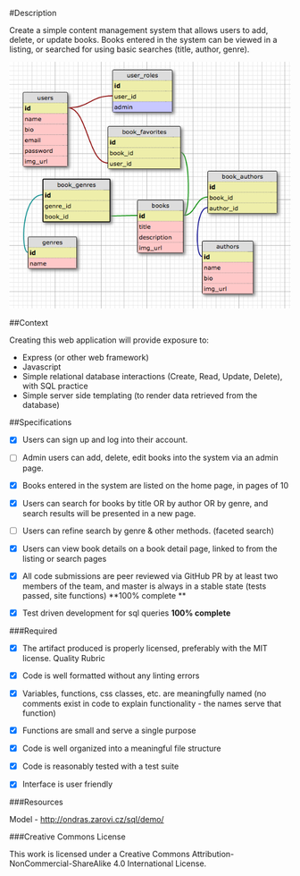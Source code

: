 #Description

Create a simple content management system that allows users to add, delete, or update books. Books entered in the system can be viewed in a listing, or searched for using basic searches (title, author, genre).

![Alt text](./public/images/simple-schema.png)

##Context

Creating this web application will provide exposure to:

- Express (or other web framework)
- Javascript
- Simple relational database interactions (Create, Read, Update, Delete), with SQL practice
- Simple server side templating (to render data retrieved from the database)


##Specifications

- [X] Users can sign up and log into their account. 
- [ ] Admin users can add, delete, edit books into the system via an admin page.
- [X] Books entered in the system are listed on the home page, in pages of 10
- [X] Users can search for books by title OR by author OR by genre, and search results will be presented in a new page.
- [ ] Users can refine search by genre & other methods. (faceted search)


- [X] Users can view book details on a book detail page, linked to from the listing or search pages
- [X] All code submissions are peer reviewed via GitHub PR by at least two members of the team, and master is always in a stable state (tests passed, site functions) **100% complete **
- [X] Test driven development for sql queries **100% complete**


###Required

- [X] The artifact produced is properly licensed, preferably with the MIT license.
Quality Rubric

- [X] Code is well formatted without any linting errors
- [X] Variables, functions, css classes, etc. are meaningfully named (no comments exist in code to explain functionality - the names serve that function)
- [X] Functions are small and serve a single purpose
- [X] Code is well organized into a meaningful file structure
- [X] Code is reasonably tested with a test suite
- [X] Interface is user friendly


###Resources

Model -
http://ondras.zarovi.cz/sql/demo/

###Creative Commons License

This work is licensed under a Creative Commons Attribution-NonCommercial-ShareAlike 4.0 International License.
